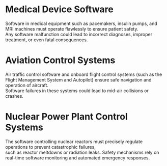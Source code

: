 # Medical Device Software 
Software in medical equipment such as pacemakers, insulin pumps, and MRI machines must operate flawlessly to ensure patient safety.<br>
Any software malfunction could lead to incorrect diagnoses, improper treatment, or even fatal consequences.<br>

# Aviation Control Systems 
Air traffic control software and onboard flight control systems (such as the Flight Management System and Autopilot) ensure safe navigation and operation of aircraft.<br>
Software failures in these systems could lead to mid-air collisions or crashes.<br>

# Nuclear Power Plant Control Systems 
The software controlling nuclear reactors must precisely regulate operations to prevent catastrophic failures,<br>
such as reactor meltdowns or radiation leaks. Safety mechanisms rely on real-time software monitoring and automated emergency responses.
